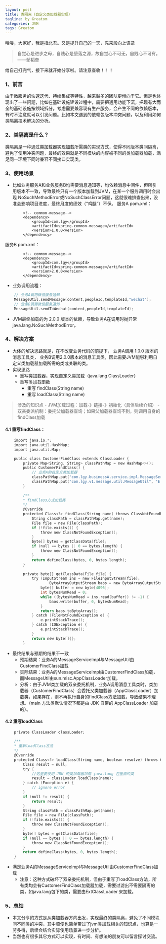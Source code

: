 ```yaml
---
layout: post
title: 类隔离（自定义类加载器实现）
tagline: by Greatom
categories: JVM
tags: Greatom
---
```


哈喽，大家好，我是指北君。又是提升自己的一天，先来段向上语录
> 自觉心是进步之母，自贱心是堕落之源，故自觉心不可无，自贱心不可有。——邹韬奋

给自己打完气，接下来就开始分享啦。请注意查收！！！

### 1、前言
由于微服务的快速迭代、持续集成等特性，越来越多的团队更倾向于它。但是也体现出了一些问题，比如在基础设施建设过程中，需要把通用功能下沉，把现有大而全的基础设施按领域拆分，考虑需要兼容现有生产服务，会产生不同的依赖版本，有时不注意就可以引发问题。比如本文遇到的依赖包版本冲突问题，以及利用如何类隔离技术解决的分析。



### 2、类隔离是什么？
类隔离是一种通过类加载器实现加载所需类的实现方式，使得不同版本类间隔离，避免了使用冲突问题，最终的效果就是不同模块的内容被不同的类加载器加载，满足同一环境下同时兼容不同接口实现类。

### 3、使用场景
- 比如业务服务A和业务服务B均需要消息通知等，均依赖消息中间件，但所引用版本不一致，导致最终只有一个版本加载到JVM，在某一个服务调用时会出现 NoSuchMethodError或NoSuchClassError问题，这就很难排查出来，没准会影响项目进度，最终月度的绩效（“鸡腿”）不保。
服务A pom.xml：
```
		<!-- common-message-->
        <dependency>
            <groupId>com.lgy</groupId>
            <artifactId>spring-common-message</artifactId>
            <version>1.0.0<version>
        </dependency>
```
服务B pom.xml：
```
		<!-- common-message-->
        <dependency>
            <groupId>com.lgy</groupId>
            <artifactId>spring-common-message</artifactId>
            <version>2.0.0<version>
        </dependency>
```
- 业务调用流程：
```c
	// 业务A调用微信服务通知
	MessageUtil.sendMessage(content,peopleId,templateId,"wechat");
	// 业务B调用微信服务通知
	MessageUtil.sendToWechat(content,peopleId,templateId);
```
- JVM最终加载的为 2.0.0 版本的依赖，导致业务A在调用时抛异常java.lang.NoSuchMethodError。

### 4、解决方案
- 大体的解决思路就是，在不改变业务代码的前提下， 业务A调用 1.0.0 版本的消息工具类， 业务B调用2.0.0版本的消息工具类，因此需要JVM能够利用自定义类加载器加载所需的类或关联的类。
- 实现思路
	- 重写类加载器，实现自定义类加载（java.lang.ClassLoader）
	- 重写类加载函数
		- 重写 findClass(String name)
		- 重写 loadClass(String name)
> 涉及的知识点
	- JVM加载过程：加载-》链接-》初始化（具体后续介绍）
	- 双亲委派机制：委托父加载器查询；如果父加载器查询不到，则调用自身的findClass加载

#### 4.1 重写findClass：
```c
	import java.io.*;
	import java.util.HashMap;
	import java.util.Map;

	public class CustomerFindClass extends ClassLoader {
		private Map<String, String> classPathMap = new HashMap<>();
		public CustomerFindClass() {
			// 业务A的自定义类加载器
			classPathMap.put("com.lgy.businessA.service.impl.MessageServiceImpl", "E:/dataway-demo/example/target/classes/com/lgy/businessA/service/impl/MessageServiceImpl.class");
			classPathMap.put("com.lgy.v1.message.util.MessageUtil", "E:/dataway-demo/example/target/classes/com/lgy/v1/message/util/MessageUtil.class");
		}
		
		/**
		* findClass方式加载类
		*/
		@Override
		protected Class<?> findClass(String name) throws ClassNotFoundException {
			String classPath = classPathMap.get(name);
			File file = new File(classPath);
			if (!file.exists()) {
				throw new ClassNotFoundException();
			}
			byte[] bytes = getClassData(file);
			if (null == bytes || 0 == bytes.length) {
				throw new ClassNotFoundException();
			}
			return defineClass(bytes, 0, bytes.length);
		}
		
		private byte[] getClassData(File file) {
			try (InputStream ins = new FileInputStream(file); 
					ByteArrayOutputStream baos = new ByteArrayOutputStream()) {
				byte[] buffer = new byte[4096];
				int bytesNumRead = 0;
				while ((bytesNumRead = ins.read(buffer)) != -1) {
					baos.write(buffer, 0, bytesNumRead);
				}
				return baos.toByteArray();
			} catch (FileNotFoundException e) {
				e.printStackTrace();
			} catch (IOException e) {
				e.printStackTrace();
			}
			return new byte[]{};
		}
```
- 最终结果与预期的结果不一致
	- 预期结果：业务A的MessageServiceImpl与MessageUtil由CustomerFindClass加载
	- 实际结果：业务A的MessageServiceImpl由CustomerFindClass加载，而MessageUtil由sun.misc.AppClassLoader加载。
	- 分析：由于JVM类加载的双亲委托机制，业务A调用消息工具类时，类加载器（CustomerFindClass）会委托父类加载器（AppClassLoader）加载类，如果存在，则不再执行自身的findClass方法加载，导致结果不理想。（main 方法类默认情况下都是由 JDK 自带的 AppClassLoader 加载的）。
#### 4.2 重写loadClass
```c
	private ClassLoader classLoader;
	
	/**
	* 重新loadClass方法
	*/
	@Override
    protected Class<?> loadClass(String name, boolean resolve) throws ClassNotFoundException {
        Class result = null;
        try {
            //这里要使用 JDK 的类加载器加载 java.lang 包里面的类
            result = classLoader.loadClass(name);
        } catch (Exception e) {
            // ignore error
        }
        if (null != result) {
            return result;
        }
        String classPath = classPathMap.get(name);
        File file = new File(classPath);
        if (!file.exists()) {
            throw new ClassNotFoundException();
        }
        byte[] bytes = getClassData(file);
        if (null == bytes || 0 == bytes.length) {
            throw new ClassNotFoundException();
        }
        return defineClass(bytes, 0, bytes.length);
    }
```
- 满足业务A的MessageServiceImpl与MessageUtil由CustomerFindClass加载
	- 注意：这种方式破坏了双亲委托机制，但由于重写了loadClass方法，所有类均会有CustomerFindClass加载器加载，需要过滤出不需要隔离的类，如java.lang包下的类，需要由ExtClassLoader 来加载。

### 5、总结
- 本文分享的方式是从类加载器方向出发，实现最终的类隔离，避免了不同模块间不同类的冲突，其中顺便也简单带过了jvm类加载相关的知识点，也算是一劳多得，后续会结合实际使用场景进一步分析。
- 当然也有很多其它方式可以实现，有时间、有想法的朋友可以留言探讨交流。

